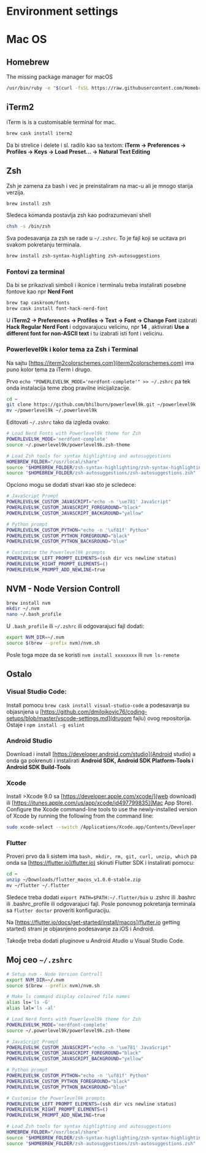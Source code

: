 # Environment settings

# Mac OS

## Homebrew

The missing package manager for macOS
```sh
/usr/bin/ruby -e "$(curl -fsSL https://raw.githubusercontent.com/Homebrew/install/master/install)"
```

## iTerm2

iTerm is is a customisable terminal for mac.
```sh
brew cask install iterm2
```
Da bi strelice i delete i sl. radilo kao sa textom: __iTerm → Preferences → Profiles → Keys → Load Preset... → Natural Text Editing__

## Zsh

Zsh je zamena za bash i vec je preinstaliram na mac-u ali je mnogo starija verzija.
```sh
brew install zsh
```

Sledeca komanda postavlja zsh kao podrazumevani shell
```sh
chsh -s /bin/zsh
```

Sva podesavanja za zsh se rade u `~/.zshrc`. To je fajl koji se ucitava pri svakom pokretanju terminala.

```sh
brew install zsh-syntax-highlighting zsh-autosuggestions
```

### Fontovi za terminal
Da bi se prikazivali simboli i ikonice i terminalu treba instalirati posebne fontove kao npr __Nerd Font__
```sh
brew tap caskroom/fonts
brew cask install font-hack-nerd-font
```
U __iTerm2 -> Preferences -> Profiles -> Text -> Font -> Change Font__ izabrati __Hack Regular Nerd Font__ i odgovarajucu velicinu, npr __14__ , aktivirati __Use a different font for non-ASCII text__ i tu izabrati isti font i velicinu.
### Powerlevel9k i kolor tema za Zsh i Terminal
Na sajtu [https://iterm2colorschemes.com](iterm2colorschemes.com) ima puno kolor tema za iTerm i drugo.

Prvo `echo "POWERLEVEL9K_MODE='nerdfont-complete'" >> ~/.zshrc` pa tek onda instalacija teme zbog pravilne inicijalizacije.

```sh
cd ~
git clone https://github.com/bhilburn/powerlevel9k.git ~/powerlevel9k
mv ~/powerlevel9k ~/.powerlevel9k
```

Editovati `~/.zshrc` tako da izgleda ovako:
```sh
# Load Nerd Fonts with Powerlevel9k theme for Zsh
POWERLEVEL9K_MODE='nerdfont-complete'
source ~/.powerlevel9k/powerlevel9k.zsh-theme

# Load Zsh tools for syntax highlighting and autosuggestions
HOMEBREW_FOLDER="/usr/local/share"
source "$HOMEBREW_FOLDER/zsh-syntax-highlighting/zsh-syntax-highlighting.zsh"
source "$HOMEBREW_FOLDER/zsh-autosuggestions/zsh-autosuggestions.zsh"
```

Opciono mogu se dodati stvari kao sto je scledece:
```sh
# JavaScript Prompt
POWERLEVEL9K_CUSTOM_JAVASCRIPT="echo -n '\ue781' JavaScript"
POWERLEVEL9K_CUSTOM_JAVASCRIPT_FOREGROUND="black"
POWERLEVEL9K_CUSTOM_JAVASCRIPT_BACKGROUND="yellow"

# Python prompt
POWERLEVEL9K_CUSTOM_PYTHON="echo -n '\uf81f' Python"
POWERLEVEL9K_CUSTOM_PYTHON_FOREGROUND="black"
POWERLEVEL9K_CUSTOM_PYTHON_BACKGROUND="blue"

# Customise the Powerlevel9k prompts
POWERLEVEL9K_LEFT_PROMPT_ELEMENTS=(ssh dir vcs newline status)
POWERLEVEL9K_RIGHT_PROMPT_ELEMENTS=()
POWERLEVEL9K_PROMPT_ADD_NEWLINE=true
```

## NVM - Node Version Controll
```sh
brew install nvm
mkdir ~/.nvm
nano ~/.bash_profile
```
U `.bash_profile` ili `~/.zshrc` ili odgovarajuci fajl dodati:
```sh
export NVM_DIR=~/.nvm
source $(brew --prefix nvm)/nvm.sh
```
Posle toga moze da se koristi `nvm install xxxxxxxx` ili `nvm ls-remote`

## Ostalo
### Visual Studio Code:
Install pomocu `brew cask install visual-studio-code` a podesavanja su objasnjena u [https://github.com/dmilojkovic76/coding-setups/blob/master/vscode-settings.md](drugom fajlu) ovog repositorija.
Ostaje i `npm install -g eslint`

### Android Studio
Download i install [https://developer.android.com/studio](Android studio) a onda ga pokrenuti i instalirati __Android SDK, Android SDK Platform-Tools i Android SDK Build-Tools__

### Xcode
Install >Xcode 9.0 sa [https://developer.apple.com/xcode/](web download) ili [https://itunes.apple.com/us/app/xcode/id497799835](Mac App Store).
Configure the Xcode command-line tools to use the newly-installed version of Xcode by running the following from the command line:
```sh
sudo xcode-select --switch /Applications/Xcode.app/Contents/Developer
```

### Flutter
Proveri prvo da li sistem ima `bash, mkdir, rm, git, curl, unzip, which` pa onda sa [https://flutter.io](flutter.io) skinuti Flutter SDK i instalirati pomocu:
```sh
cd ~
unzip ~/Downloads/flutter_macos_v1.0.0-stable.zip
mv ~/flutter ~/.flutter
```
Sledece treba dodati `export PATH=$PATH:~/.flutter/bin` u .zshrc ili .bashrc ili .bashrc_profile ili odgovarajuci fajl. Posle ponovnog pokretanja terminala sa `flutter doctor` proveriti konfiguraciju.

Na [https://flutter.io/docs/get-started/install/macos](flutter.io getting started) strani je objasnjeno podesavanje za iOS i Android.

Takodje treba dodati pluginove u Android Atudio u Visual Studio Code.

## Moj ceo `~/.zshrc`
```sh
# Setup nvm - Node Version Controll
export NVM_DIR=~/.nvm
source $(brew --prefix nvm)/nvm.sh

# Make ls command display coloured file names
alias ls='ls -G'
alias lal='ls -al'

# Load Nerd Fonts with Powerlevel9k theme for Zsh
POWERLEVEL9K_MODE='nerdfont-complete'
source ~/.powerlevel9k/powerlevel9k.zsh-theme

# JavaScript Prompt
POWERLEVEL9K_CUSTOM_JAVASCRIPT="echo -n '\ue781' JavaScript"
POWERLEVEL9K_CUSTOM_JAVASCRIPT_FOREGROUND="black"
POWERLEVEL9K_CUSTOM_JAVASCRIPT_BACKGROUND="yellow"

# Python prompt
POWERLEVEL9K_CUSTOM_PYTHON="echo -n '\uf81f' Python"
POWERLEVEL9K_CUSTOM_PYTHON_FOREGROUND="black"
POWERLEVEL9K_CUSTOM_PYTHON_BACKGROUND="blue"

# Customise the Powerlevel9k prompts
POWERLEVEL9K_LEFT_PROMPT_ELEMENTS=(ssh dir vcs newline status)
POWERLEVEL9K_RIGHT_PROMPT_ELEMENTS=()
POWERLEVEL9K_PROMPT_ADD_NEWLINE=true

# Load Zsh tools for syntax highlighting and autosuggestions
HOMEBREW_FOLDER="/usr/local/share"
source "$HOMEBREW_FOLDER/zsh-syntax-highlighting/zsh-syntax-highlighting.zsh"
source "$HOMEBREW_FOLDER/zsh-autosuggestions/zsh-autosuggestions.zsh"
```
